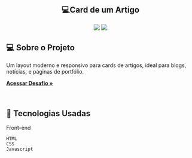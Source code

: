 <h2 align="center"> 💻Card de um Artigo</h2> 

<p align="center">
  

  <img max-width="auto" height="auto"  src="https://github.com/Sara01romao/card-visualizacao-artigo/assets/46323667/ca2da816-7940-421b-8cef-b2e677d35077">


  <img max-width="auto" height="auto"  src="https://github.com/Sara01romao/card-visualizacao-artigo/assets/46323667/73e0ea31-c3bc-4c3a-9bfd-e42cdc388025">

</p> 





## 💻  Sobre o Projeto
Um layout moderno e responsivo para cards de artigos, ideal para blogs, notícias, e páginas de portfólio. 

<a href="https://sara01romao.github.io/card-visualizacao-artigo-html-css-javascript/" target="_blank"><strong>Acessar Desafio »</strong></a>

<br>



## :rocket: Tecnologias Usadas


Front-end 
```
HTML
CSS
Javascript
```





